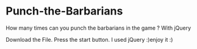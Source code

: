# Punch-the-Barbarians
How many times can you punch the barbarians in the game ? With jQuery


Download the File.
Press the start button.
I used jQuery :)enjoy it :)
